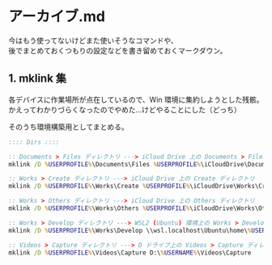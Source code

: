 <!-- omit in toc -->
# アーカイブ.md

今はもう使ってないけどまた使いそうなコマンドや、  
後でまとめておくつもりの設定などを書き留めておくマークダウン。

## 1. mklink 集

各デバイスに作業場所が点在しているので、Win 環境に集約しようとした残骸。  
かえってわかりづらくなったのでやめた…けどやることにした（どっち）

そのうち環境構築用としてまとめる。

```bat
:::: Dirs ::::

:: Documents > Files ディレクトリ ---> iCloud Drive 上の Documents > Files ディレクトリ
mklink /D %USERPROFILE%\Documents\Files %USERPROFILE%\iCloudDrive\Documents\Files

:: Works > Create ディレクトリ ---> iCloud Drive 上の Create ディレクトリ
mklink /D %USERPROFILE%\Works\Create %USERPROFILE%\iCloudDrive\Works\Create

:: Works > Others ディレクトリ ---> iCloud Drive 上の Others ディレクトリ
mklink /D %USERPROFILE%\Works\Others %USERPROFILE%\iCloudDrive\Works\Others

:: Works > Develop ディレクトリ ---> WSL2 (Ubuntu) 環境上の Works > Develop ディレクトリ
mklink /D %USERPROFILE%\Works\Develop \\wsl.localhost\Ubuntu\home\%USERNAME%\Works\Develop

:: Videos > Capture ディレクトリ ---> D ドライブ上の Videos > Capture ディレクトリ
mklink /D %USERPROFILE%\Videos\Capture D:\%USERNAME%\Videos\Capture
```
